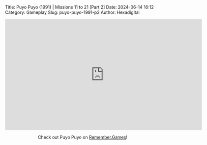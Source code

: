 Title: Puyo Puyo (1991) | Missions 11 to 21 [Part 2]
Date: 2024-06-14 16:12
Category: Gameplay
Slug: puyo-puyo-1991-p2
Author: Hexadigital

<center><iframe src="https://www.youtube.com/embed/nf5Dc0kbte8?feature=oembed" allow="accelerometer; autoplay; encrypted-media; gyroscope; picture-in-picture" width="640" height="360" frameborder="0"></iframe>

Check out Puyo Puyo on [Remember.Games](https://remember.games/game/8365/puyo-puyo/)!</center>